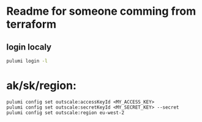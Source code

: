 # Readme for someone comming from terraform

## login localy

```sh
pulumi login -l
```

# ak/sk/region:
```
pulumi config set outscale:accessKeyId <MY_ACCESS_KEY>
pulumi config set outscale:secretKeyId <MY_SECRET_KEY> --secret
pulumi config set outscale:region eu-west-2
```